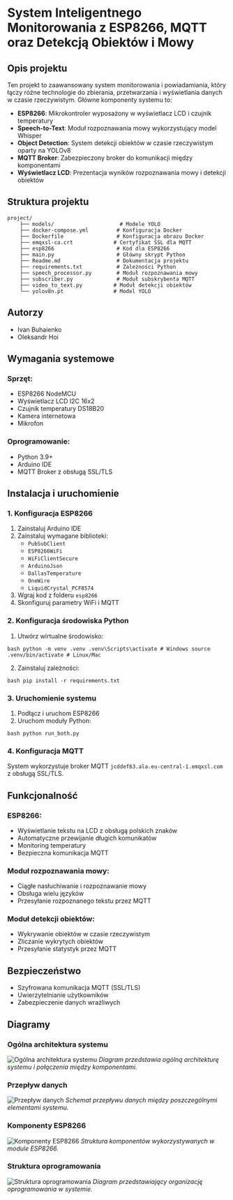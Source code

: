 # System Inteligentnego Monitorowania z ESP8266, MQTT oraz Detekcją Obiektów i Mowy

## Opis projektu

Ten projekt to zaawansowany system monitorowania i powiadamiania, który łączy różne technologie do zbierania,
przetwarzania i wyświetlania danych w czasie rzeczywistym. Główne komponenty systemu to:

- **ESP8266**: Mikrokontroler wyposażony w wyświetlacz LCD i czujnik temperatury
- **Speech-to-Text**: Moduł rozpoznawania mowy wykorzystujący model Whisper
- **Object Detection**: System detekcji obiektów w czasie rzeczywistym oparty na YOLOv8
- **MQTT Broker**: Zabezpieczony broker do komunikacji między komponentami
- **Wyświetlacz LCD**: Prezentacja wyników rozpoznawania mowy i detekcji obiektów

## Struktura projektu

````
project/
    ├── models/                     # Modele YOLO
    ├── docker-compose.yml         # Konfiguracja Docker
    ├── Dockerfile                 # Konfiguracja obrazu Docker
    ├── emqxsl-ca.crt             # Certyfikat SSL dla MQTT
    ├── esp8266                    # Kod dla ESP8266
    ├── main.py                    # Główny skrypt Python
    ├── Readme.md                  # Dokumentacja projektu
    ├── requirements.txt           # Zależności Python
    ├── speech_processor.py        # Moduł rozpoznawania mowy
    ├── subscriber.py              # Moduł subskrybenta MQTT
    ├── video_to_text.py          # Moduł detekcji obiektów
    └── yolov8n.pt                # Model YOLO

`````

## Autorzy

- Ivan Buhaienko
- Oleksandr Hoi

## Wymagania systemowe

### Sprzęt:

- ESP8266 NodeMCU
- Wyświetlacz LCD I2C 16x2
- Czujnik temperatury DS18B20
- Kamera internetowa
- Mikrofon

### Oprogramowanie:

- Python 3.9+
- Arduino IDE
- MQTT Broker z obsługą SSL/TLS

## Instalacja i uruchomienie

### 1. Konfiguracja ESP8266

1. Zainstaluj Arduino IDE
2. Zainstaluj wymagane biblioteki:
    - `PubSubClient`
    - `ESP8266WiFi`
    - `WiFiClientSecure`
    - `ArduinoJson`
    - `DallasTemperature`
    - `OneWire`
    - `LiquidCrystal_PCF8574`
3. Wgraj kod z folderu `esp8266`
4. Skonfiguruj parametry WiFi i MQTT

### 2. Konfiguracja środowiska Python

1. Utwórz wirtualne środowisko:

````
bash python -m venv .venv .venv\Scripts\activate # Windows source .venv/bin/activate # Linux/Mac
````

2. Zainstaluj zależności:

````
bash pip install -r requirements.txt
````

### 3. Uruchomienie systemu

1. Podłącz i uruchom ESP8266
2. Uruchom moduły Python:

````
bash python run_both.py
````

### 4. Konfiguracja MQTT

System wykorzystuje broker MQTT `jcddef63.ala.eu-central-1.emqxsl.com` z obsługą SSL/TLS.

## Funkcjonalność

### ESP8266:

- Wyświetlanie tekstu na LCD z obsługą polskich znaków
- Automatyczne przewijanie długich komunikatów
- Monitoring temperatury
- Bezpieczna komunikacja MQTT

### Moduł rozpoznawania mowy:

- Ciągłe nasłuchiwanie i rozpoznawanie mowy
- Obsługa wielu języków
- Przesyłanie rozpoznanego tekstu przez MQTT

### Moduł detekcji obiektów:

- Wykrywanie obiektów w czasie rzeczywistym
- Zliczanie wykrytych obiektów
- Przesyłanie statystyk przez MQTT

## Bezpieczeństwo

- Szyfrowana komunikacja MQTT (SSL/TLS)
- Uwierzytelnianie użytkowników
- Zabezpieczenie danych wrażliwych

## Diagramy

### Ogólna architektura systemu
![Ogólna architektura systemu](Ogólna_architektura_systemu.svg)
*Diagram przedstawia ogólną architekturę systemu i połączenia między komponentami.*

### Przepływ danych
![Przepływ danych](Przepływ_danych.svg)
*Schemat przepływu danych między poszczególnymi elementami systemu.*

### Komponenty ESP8266
![Komponenty ESP8266](Komponenty_ESP8266.svg)
*Struktura komponentów wykorzystywanych w module ESP8266.*

### Struktura oprogramowania
![Struktura oprogramowania](Struktura_oprogramowania.svg)
*Diagram przedstawiający organizację oprogramowania w systemie.*
